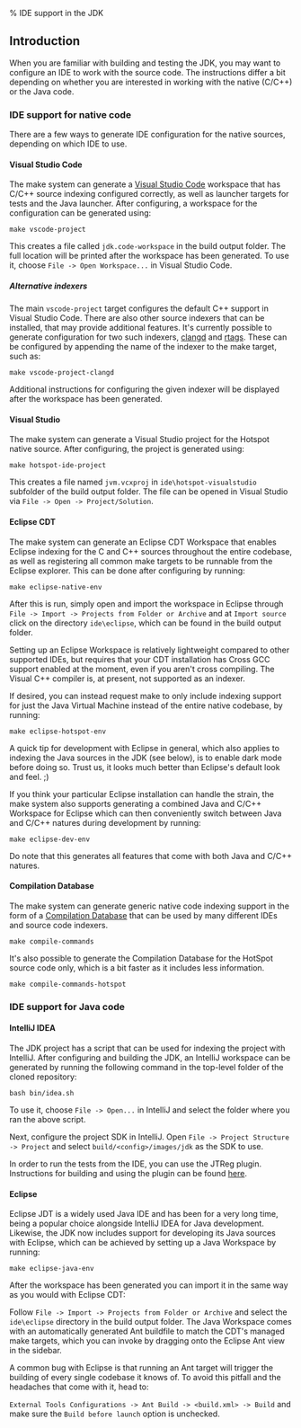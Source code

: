 % IDE support in the JDK

## Introduction

When you are familiar with building and testing the JDK, you may want to
configure an IDE to work with the source code. The instructions differ a bit
depending on whether you are interested in working with the native (C/C++) or
the Java code.

### IDE support for native code

There are a few ways to generate IDE configuration for the native sources,
depending on which IDE to use.

#### Visual Studio Code

The make system can generate a [Visual Studio Code](https://code.visualstudio.com)
workspace that has C/C++ source indexing configured correctly, as well as
launcher targets for tests and the Java launcher. After configuring, a workspace
for the configuration can be generated using:

```shell
make vscode-project
```

This creates a file called `jdk.code-workspace` in the build output folder. The
full location will be printed after the workspace has been generated. To use it,
choose `File -> Open Workspace...` in Visual Studio Code.

##### Alternative indexers

The main `vscode-project` target configures the default C++ support in Visual
Studio Code. There are also other source indexers that can be installed, that
may provide additional features. It's currently possible to generate
configuration for two such indexers, [clangd](https://clang.llvm.org/extra/clangd/)
and [rtags](https://github.com/Andersbakken/rtags). These can be configured by
appending the name of the indexer to the make target, such as:

```shell
make vscode-project-clangd
```

Additional instructions for configuring the given indexer will be displayed
after the workspace has been generated.

#### Visual Studio

The make system can generate a Visual Studio project for the Hotspot
native source. After configuring, the project is generated using:

```shell
make hotspot-ide-project
```

This creates a file named `jvm.vcxproj` in `ide\hotspot-visualstudio`
subfolder of the build output folder. The file can be opened in Visual Studio
via `File -> Open -> Project/Solution`.

#### Eclipse CDT

The make system can generate an Eclipse CDT Workspace that enables Eclipse
indexing for the C and C++ sources throughout the entire codebase, as well as
registering all common make targets to be runnable from the Eclipse explorer.
This can be done after configuring by running:

```shell
make eclipse-native-env
```

After this is run, simply open and import the workspace in Eclipse through
`File -> Import -> Projects from Folder or Archive` and at `Import source`
click on the directory `ide\eclipse`, which can be found in the build output
folder.

Setting up an Eclipse Workspace is relatively lightweight compared to other
supported IDEs, but requires that your CDT installation has Cross GCC support
enabled at the moment, even if you aren't cross compiling. The Visual C++
compiler is, at present, not supported as an indexer.

If desired, you can instead request make to only include indexing support for
just the Java Virtual Machine instead of the entire native codebase, by running:

```shell
make eclipse-hotspot-env
```

A quick tip for development with Eclipse in general, which also applies to
indexing the Java sources in the JDK (see below), is to enable dark mode
before doing so. Trust us, it looks much better than Eclipse's default look
and feel. ;)

If you think your particular Eclipse installation can handle the strain, the
make system also supports generating a combined Java and C/C++ Workspace for
Eclipse which can then conveniently switch between Java and C/C++ natures
during development by running:

```shell
make eclipse-dev-env
```

Do note that this generates all features that come with both Java and C/C++
natures.

#### Compilation Database

The make system can generate generic native code indexing support in the form of
a [Compilation Database](https://clang.llvm.org/docs/JSONCompilationDatabase.html)
that can be used by many different IDEs and source code indexers.

```shell
make compile-commands
```

It's also possible to generate the Compilation Database for the HotSpot source
code only, which is a bit faster as it includes less information.

```shell
make compile-commands-hotspot
```

### IDE support for Java code

#### IntelliJ IDEA

The JDK project has a script that can be used for indexing the project
with IntelliJ. After configuring and building the JDK, an IntelliJ workspace
can be generated by running the following command in the top-level folder
of the cloned repository:

```shell
bash bin/idea.sh
```

To use it, choose `File -> Open...` in IntelliJ and select the folder where
you ran the above script.

Next, configure the project SDK in IntelliJ. Open
`File -> Project Structure -> Project` and select `build/<config>/images/jdk`
as the SDK to use.

In order to run the tests from the IDE, you can use the JTReg plugin.
Instructions for building and using the plugin can be found
[here](https://github.com/openjdk/jtreg/tree/master/plugins/idea).

#### Eclipse

Eclipse JDT is a widely used Java IDE and has been for a very long time, being
a popular choice alongside IntelliJ IDEA for Java development. Likewise, the
JDK now includes support for developing its Java sources with Eclipse, which
can be achieved by setting up a Java Workspace by running:

```shell
make eclipse-java-env
```

After the workspace has been generated you can import it in the same way as
you would with Eclipse CDT:

Follow `File -> Import -> Projects from Folder or Archive` and select the
`ide\eclipse` directory in the build output folder. The Java Workspace comes with
an automatically generated Ant buildfile to match the CDT's managed make targets,
which you can invoke by dragging onto the Eclipse Ant view in the sidebar.

A common bug with Eclipse is that running an Ant target will trigger the building
of every single codebase it knows of. To avoid this pitfall and the headaches
that come with it, head to:

`External Tools Configurations -> Ant Build -> <build.xml> -> Build` and make sure
the `Build before launch` option is unchecked.
